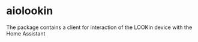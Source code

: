 # aiolookin

The package contains a client for interaction of the LOOKin device with the Home Assistant
